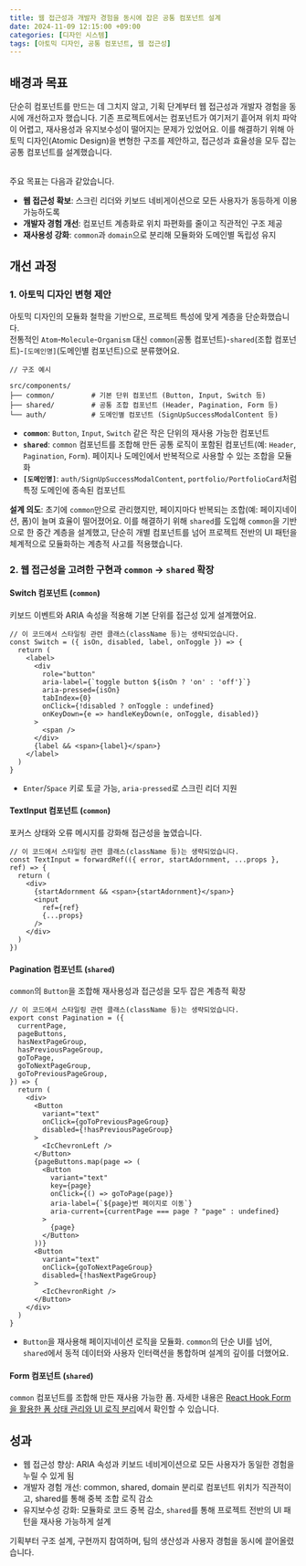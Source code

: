 ```yaml
---
title: 웹 접근성과 개발자 경험을 동시에 잡은 공통 컴포넌트 설계
date: 2024-11-09 12:15:00 +09:00
categories: [디자인 시스템]
tags: [아토믹 디자인, 공통 컴포넌트, 웹 접근성]
---
```


## 배경과 목표
단순히 컴포넌트를 만드는 데 그치지 않고, 기획 단계부터 웹 접근성과 개발자 경험을 동시에 개선하고자 했습니다. 기존 프로젝트에서는 컴포넌트가 여기저기 흩어져 위치 파악이 어렵고, 재사용성과 유지보수성이 떨어지는 문제가 있었어요. 이를 해결하기 위해 아토믹 디자인(Atomic Design)을 변형한 구조를 제안하고, 접근성과 효율성을 모두 잡는 공통 컴포넌트를 설계했습니다. <br/>
<br/>

주요 목표는 다음과 같았습니다.
- **웹 접근성 확보**: 스크린 리더와 키보드 네비게이션으로 모든 사용자가 동등하게 이용 가능하도록
- **개발자 경험 개선**: 컴포넌트 계층화로 위치 파편화를 줄이고 직관적인 구조 제공
- **재사용성 강화**: `common`과 `domain`으로 분리해 모듈화와 도메인별 독립성 유지

## 개선 과정
### 1. 아토믹 디자인 변형 제안
   아토믹 디자인의 모듈화 철학을 기반으로, 프로젝트 특성에 맞게 계층을 단순화했습니다. <br/> 
   전통적인 `Atom`-`Molecule`-`Organism` 대신
   `common`(공통 컴포넌트)-`shared`(조합 컴포넌트)-`[도메인명]`(도메인별 컴포넌트)으로 분류했어요.  


```
// 구조 예시

src/components/
├── common/         # 기본 단위 컴포넌트 (Button, Input, Switch 등)
├── shared/         # 공통 조합 컴포넌트 (Header, Pagination, Form 등)
└── auth/           # 도메인별 컴포넌트 (SignUpSuccessModalContent 등)
```

- **`common`**: `Button`, `Input`, `Switch` 같은 작은 단위의 재사용 가능한 컴포넌트
- **`shared`**: `common` 컴포넌트를 조합해 만든 공통 로직이 포함된 컴포넌트(예: `Header`, `Pagination`, `Form`). 페이지나 도메인에서 반복적으로 사용할 수 있는 조합을 모듈화
- **`[도메인명]`**: `auth/SignUpSuccessModalContent`, `portfolio/PortfolioCard`처럼 특정 도메인에 종속된 컴포넌트

**설계 의도**: 초기에 `common`만으로 관리했지만, 페이지마다 반복되는 조합(예: 페이지네이션, 폼)이 늘며 효율이 떨어졌어요. 
이를 해결하기 위해 `shared`를 도입해 `common`을 기반으로 한 중간 계층을 설계했고, 단순히 개별 컴포넌트를 넘어 프로젝트 전반의 UI 패턴을 체계적으로 모듈화하는 계층적 사고를 적용했습니다.

### 2. 웹 접근성을 고려한 구현과 `common` → `shared` 확장 
#### Switch 컴포넌트 (`common`)
키보드 이벤트와 ARIA 속성을 적용해 기본 단위를 접근성 있게 설계했어요.

```tsx
// 이 코드에서 스타일링 관련 클래스(className 등)는 생략되었습니다.
const Switch = ({ isOn, disabled, label, onToggle }) => {
  return (
    <label>
      <div
        role="button"
        aria-label={`toggle button ${isOn ? 'on' : 'off'}`}
        aria-pressed={isOn}
        tabIndex={0}
        onClick={!disabled ? onToggle : undefined}
        onKeyDown={e => handleKeyDown(e, onToggle, disabled)}
      >
        <span />
      </div>
      {label && <span>{label}</span>}
    </label>
  )
}
```
- `Enter`/`Space` 키로 토글 가능, `aria-pressed`로 스크린 리더 지원


#### TextInput 컴포넌트 (`common`)
포커스 상태와 오류 메시지를 강화해 접근성을 높였습니다.
```tsx
// 이 코드에서 스타일링 관련 클래스(className 등)는 생략되었습니다.
const TextInput = forwardRef(({ error, startAdornment, ...props }, ref) => {
  return (
    <div>
      {startAdornment && <span>{startAdornment}</span>}
      <input
        ref={ref}
        {...props}
      />
    </div>
  )
})
```

#### Pagination 컴포넌트 (`shared`)
`common`의 `Button`을 조합해 재사용성과 접근성을 모두 잡은 계층적 확장

```tsx
// 이 코드에서 스타일링 관련 클래스(className 등)는 생략되었습니다.
export const Pagination = ({
  currentPage,
  pageButtons,
  hasNextPageGroup,
  hasPreviousPageGroup,
  goToPage,
  goToNextPageGroup,
  goToPreviousPageGroup,
}) => {
  return (
    <div> 
      <Button
        variant="text"
        onClick={goToPreviousPageGroup}
        disabled={!hasPreviousPageGroup}
      >
        <IcChevronLeft />
      </Button>
      {pageButtons.map(page => (
        <Button
          variant="text"
          key={page}
          onClick={() => goToPage(page)}
          aria-label={`${page}번 페이지로 이동`}
          aria-current={currentPage === page ? "page" : undefined}
        >
          {page}
        </Button>
      ))}
      <Button
        variant="text"
        onClick={goToNextPageGroup}
        disabled={!hasNextPageGroup}
      >
        <IcChevronRight />
      </Button>
    </div>
  )
}
```
- `Button`을 재사용해 페이지네이션 로직을 모듈화. `common`의 단순 UI를 넘어, `shared`에서 동적 데이터와 사용자 인터랙션을 통합하며 설계의 깊이를 더했어요.

#### Form 컴포넌트 (`shared`)
`common` 컴포넌트를 조합해 만든 재사용 가능한 폼. 자세한 내용은 [React Hook Form을 활용한 폼 상태 관리와 UI 로직 분리](https://yongb2n.github.io/posts/react-hook-form%EC%9D%84-%ED%99%9C%EC%9A%A9%ED%95%9C-%ED%8F%BC-%EC%83%81%ED%83%9C-%EA%B4%80%EB%A6%AC%EC%99%80-UI-%EB%A1%9C%EC%A7%81-%EB%B6%84%EB%A6%AC/)에서 확인할 수 있습니다.

## 성과
- 웹 접근성 향상: ARIA 속성과 키보드 네비게이션으로 모든 사용자가 동일한 경험을 누릴 수 있게 됨
- 개발자 경험 개선: common, shared, domain 분리로 컴포넌트 위치가 직관적이고, shared를 통해 중복 조합 로직 감소
- 유지보수성 강화: 모듈화로 코드 중복 감소, `shared`를 통해 프로젝트 전반의 UI 패턴을 재사용 가능하게 설계
  
기획부터 구조 설계, 구현까지 참여하며, 팀의 생산성과 사용자 경험을 동시에 끌어올렸습니다.
